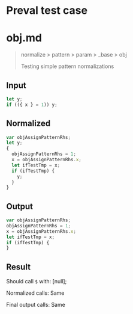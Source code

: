 # Preval test case

# obj.md

> normalize > pattern > param > _base > obj
>
> Testing simple pattern normalizations

## Input

`````js filename=intro
let y;
if (({ x } = 1)) y;
`````

## Normalized

`````js filename=intro
var objAssignPatternRhs;
let y;
{
  objAssignPatternRhs = 1;
  x = objAssignPatternRhs.x;
  let ifTestTmp = x;
  if (ifTestTmp) {
    y;
  }
}
`````

## Output

`````js filename=intro
var objAssignPatternRhs;
objAssignPatternRhs = 1;
x = objAssignPatternRhs.x;
let ifTestTmp = x;
if (ifTestTmp) {
}
`````

## Result

Should call `$` with:
[null];

Normalized calls: Same

Final output calls: Same
